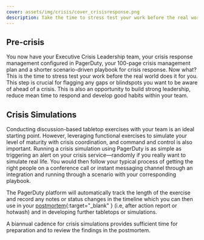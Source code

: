 ```yaml
---
cover: assets/img/crisis/cover_crisisresponse.png
description: Take the time to stress test your work before the real world does it for you. Practice and simulations are crucial for flagging any gaps or blindspots you want to be aware of ahead of a crisis. This is also an opportunity to build strong leadership, reduce mean time to respond and develop good habits within your team.
---
```


## Pre-crisis
You now have your Executive Crisis Leadership team, your crisis response management configured in PagerDuty, your 100-page crisis management plan and a shorter scenario-driven playbook for crisis response. Now what? This is the time to stress test your work before the real world does it for you. This step is crucial for flagging any gaps or blindspots you want to be aware of ahead of a crisis. This is also an opportunity to build strong leadership, reduce mean time to respond and develop good habits within your team.

## Crisis Simulations
Conducting discussion-based tabletop exercises with your team is an ideal starting point. However, leveraging functional exercises to simulate your level of maturity with crisis coordination, and command and control is also important. Running a crisis simulation using PagerDuty is as simple as triggering an alert on your crisis service—randomly if you really want to simulate real life. You would then follow your typical process of getting the right people on a conference call or instant messaging channel through an integration and running through a scenario with your corresponding playbook.

The PagerDuty platform will automatically track the length of the exercise and record any notes or status changes in the timeline which you can then use in your [postmortem](https://postmortems.pagerduty.com/what_is/){:target="_blank" } (i.e, after action report or hotwash) and in developing further tabletops or simulations. 

A biannual cadence for crisis simulations provides sufficient time for preparation and to review the findings in the postmortem.

